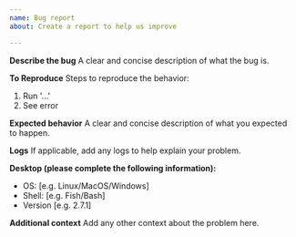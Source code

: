 ```yaml
---
name: Bug report
about: Create a report to help us improve

---
```


**Describe the bug**
A clear and concise description of what the bug is.

**To Reproduce**
Steps to reproduce the behavior:
1. Run '...'
2. See error

**Expected behavior**
A clear and concise description of what you expected to happen.

**Logs**
If applicable, add any logs to help explain your problem.

**Desktop (please complete the following information):**
 - OS: [e.g. Linux/MacOS/Windows]
 - Shell: [e.g. Fish/Bash]
 - Version [e.g. 2.7.1]

**Additional context**
Add any other context about the problem here.
